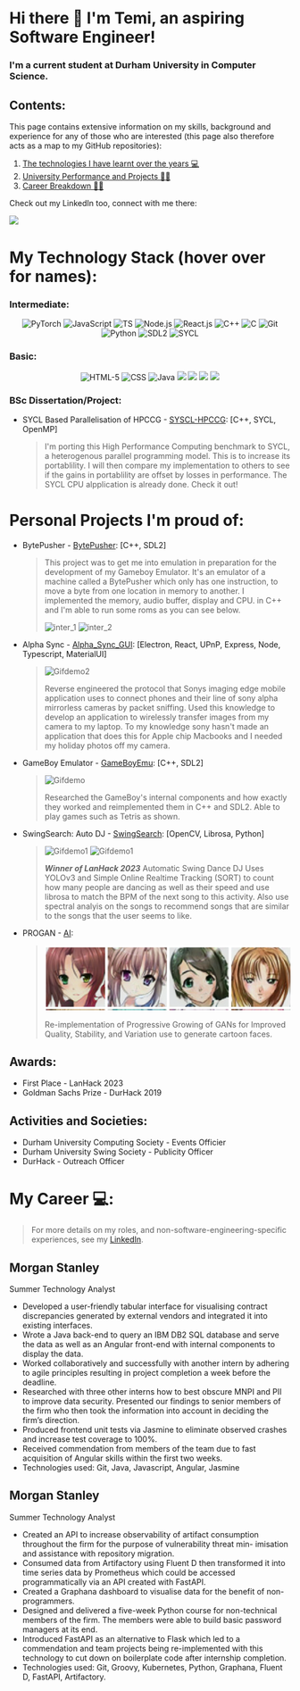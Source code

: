 # Hi there 👋 I'm Temi, an aspiring Software Engineer!

### I'm a current student at Durham University in Computer Science.
 

## Contents:
This page contains extensive information on my skills, background and experience for any of those who are interested (this page also therefore acts as a map to my GitHub repositories):
1. [The technologies I have learnt over the years 💻](#my-technology-stack-hover-over-for-names)
2. [University Performance and Projects 👩‍💻](#personal_projects_im_proud_of)
3. [Career Breakdown 👷‍♀️](#my-career-)

Check out my LinkedIn too, connect with me there:

<a href="https://www.linkedin.com/in/irenitemi-agbejule-53905b157/"><img src="https://img.icons8.com/color/96/000000/linkedin.png"/></a>

# My Technology Stack (hover over for names):

### Intermediate:
<center><div>
    <img src="https://pytorch.org/assets/images/pytorch-logo.png" width="96" title="PyTorch"/>
    <img src="https://img.icons8.com/color/48/000000/javascript--v1.png" title="JavaScript"/>
    <img src="https://cdn.jsdelivr.net/gh/devicons/devicon/icons/typescript/typescript-original.svg"title="TS"/>
    <img src="https://img.icons8.com/color/48/000000/nodejs.png" title="Node.js"/>
    <img src="https://img.icons8.com/color/48/000000/react-native.png" title="React.js"/>
    <img src="https://img.icons8.com/color/48/000000/c-plus-plus-logo.png" title="C++"/>
    <img src="https://img.icons8.com/fluency/48/000000/c.png" title="C"/>
    <img src="https://img.icons8.com/color/48/000000/git.png" title="Git"/>
    <img src="https://img.icons8.com/color/96/000000/python.png" title="Python"/>
    <img src="https://upload.wikimedia.org/wikipedia/commons/thumb/1/16/Simple_DirectMedia_Layer%2C_Logo.svg/1476px-Simple_DirectMedia_Layer%2C_Logo.svg.png" title="SDL2"/>
    <img src="https://upload.wikimedia.org/wikipedia/commons/1/12/SYCL_logo.svg" title="SYCL"/>
</div></center>


### Basic:
<center><div>
    <img src="https://img.icons8.com/color/48/000000/html-5--v1.png" title="HTML-5"/>
    <img src="https://img.icons8.com/color/48/000000/css3.png" title="CSS"/>
    <img src="https://img.icons8.com/color/48/000000/java-coffee-cup-logo--v1.png" title="Java"/>

   <img src="https://cdn.jsdelivr.net/gh/devicons/devicon/icons/kubernetes/kubernetes-plain.svg" />

   <img src="https://cdn.jsdelivr.net/gh/devicons/devicon/icons/prometheus/prometheus-original.svg" />

   <img src="https://cdn.jsdelivr.net/gh/devicons/devicon/icons/grafana/grafana-original.svg" />

   <img src="https://cdn.jsdelivr.net/gh/devicons/devicon/icons/angularjs/angularjs-original.svg" />
          
          
          
          
</div></center>
 

### BSc Dissertation/Project:
* SYCL Based Parallelisation of HPCCG - [SYSCL-HPCCG](https://github.com/Dart120/HPCCG-SYCL/tree/modified):  [C++, SYCL, OpenMP]
    > I'm porting this High Performance Computing benchmark to SYCL, a heterogenous parallel programming model. This is to increase its portablility. I will then compare my implementation to others to see if the gains in portablility are offset by losses in performance. The SYCL CPU alpplication is already done. Check it out!
# Personal Projects I'm proud of:
* BytePusher - [BytePusher](https://github.com/Dart120/BytePusher):  [C++, SDL2]
    >  This project was to get me into emulation in preparation for the development of my Gameboy Emulator. It's an emulator of a machine called a BytePusher which only has one instruction, to move a byte from one location in memory to another. I implemented the memory, audio buffer, display and CPU. in C++ and I'm able to run some roms as you can see below.
    >   
    > ![inter_1](images/colour_test.png)
    > ![inter_2](images/sine.png)

* Alpha Sync - [Alpha_Sync_GUI](https://github.com/Dart120/alpha_sync_gui):  [Electron, React, UPnP, Express, Node, Typescript, MaterialUI]
    >![Gifdemo2](/Users/temi/Developer/alpha_sync_gui/images/example.png)
    >
    > Reverse engineered the protocol that Sonys imaging edge mobile application uses to connect phones and their line of sony alpha mirrorless cameras by packet sniffing. Used this knowledge to develop an application to wirelessly transfer images from my camera to my laptop. To my knowledge sony hasn't made an application that does this for Apple chip Macbooks and I needed my holiday photos off my camera.


* GameBoy Emulator - [GameBoyEmu](https://github.com/Dart120/GameBoyEmu): [C++, SDL2]
    > ![Gifdemo](/Users/temi/Developer/GameBoyEmu/images/Tetris.png)
    > 
    > Researched the GameBoy's internal components and how exactly they worked and reimplemented them in C++ and SDL2. Able to play games such as Tetris as shown.

* SwingSearch: Auto DJ - [SwingSearch](https://github.com/Dart120/SwingSearch):  [OpenCV, Librosa, Python]
    > ![Gifdemo1](/Users/temi/Developer/LanHack/images/yolo.png)
    > ![Gifdemo1](/Users/temi/Developer/LanHack/images/ui.png)
    > 
    > ***Winner of LanHack 2023***
    > Automatic Swing Dance DJ
    > Uses YOLOv3 and Simple Online Realtime Tracking (SORT) to count how many people are dancing as well as their speed and use librosa to match the BPM of the next song to this activity. Also use spectral analyis on the songs to recommend songs that are similar to the songs that the user seems to like.

* PROGAN - [AI](https://github.com/Dart120/face-gen):  
    > ![Gifdemo1](https://github.com/Dart120/face-gen/blob/main/examples/faces.png?raw=true)
    > 
    > Re-implementation of Progressive Growing of GANs for Improved Quality, Stability, and Variation use to generate cartoon faces.


## Awards:
* First Place -  LanHack 2023
* Goldman Sachs Prize -  DurHack 2019
  
## Activities and Societies:
* Durham University Computing Society - Events Officier
* Durham University Swing Society - Publicity Officer
* DurHack - Outreach Officer



# My Career 💻:
> For more details on my roles, and non-software-engineering-specific experiences, see my [LinkedIn](https://www.linkedin.com/in/irenitemi-agbejule-53905b157/).


## Morgan Stanley
Summer Technology Analyst 
* Developed a user-friendly tabular interface for visualising contract discrepancies generated by external vendors and integrated it
into existing interfaces.
* Wrote a Java back-end to query an IBM DB2 SQL database and serve the data as well as an Angular front-end with internal
components to display the data.
* Worked collaboratively and successfully with another intern by adhering to agile principles resulting in project completion a week
before the deadline.
* Researched with three other interns how to best obscure MNPI and PII to improve data security. Presented our findings to senior
members of the firm who then took the information into account in deciding the firm’s direction.
* Produced frontend unit tests via Jasmine to eliminate observed crashes and increase test coverage to 100%.
* Received commendation from members of the team due to fast acquisition of Angular skills within the first two weeks.
* Technologies used: Git, Java, Javascript, Angular, Jasmine
## Morgan Stanley
Summer Technology Analyst 
* Created an API to increase observability of artifact consumption throughout the firm for the purpose of vulnerability threat min-
imisation and assistance with repository migration.
* Consumed data from Artifactory using Fluent D then transformed it into time series data by Prometheus which could be accessed
programmatically via an API created with FastAPI.
* Created a Graphana dashboard to visualise data for the benefit of non-programmers.
* Designed and delivered a five-week Python course for non-technical members of the firm. The members were able to build basic
password managers at its end.
* Introduced FastAPI as an alternative to Flask which led to a commendation and team projects being re-implemented with this
technology to cut down on boilerplate code after internship completion.
* Technologies used: Git, Groovy, Kubernetes, Python, Graphana, Fluent D, FastAPI, Artifactory.



